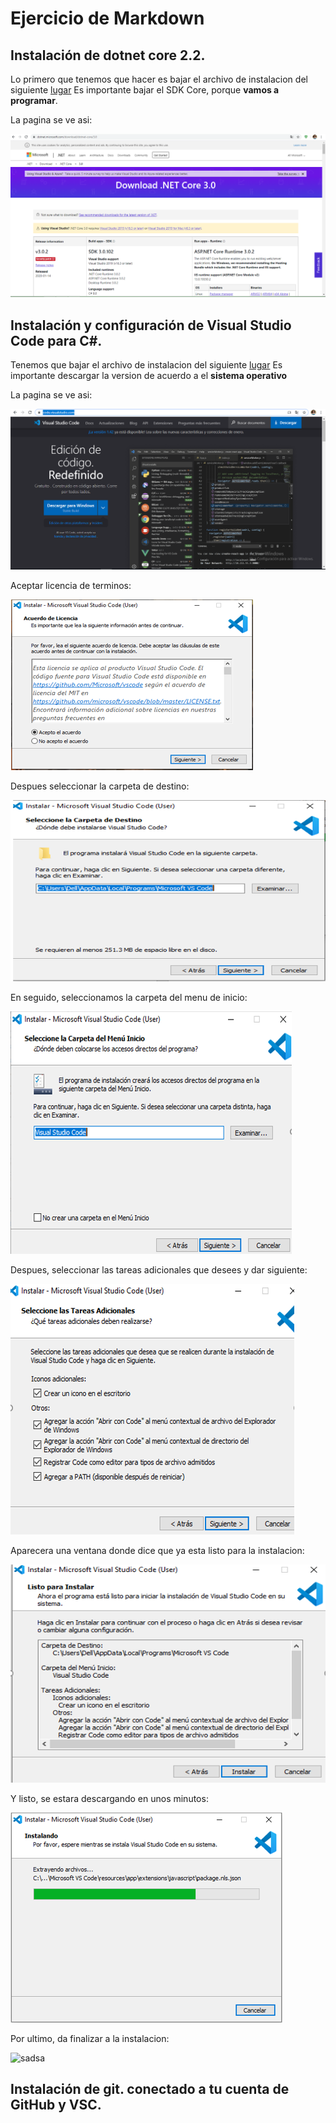# Ejercicio de Markdown

## Instalación de dotnet core 2.2.
Lo primero que tenemos que hacer 
es bajar el archivo de instalacion del siguiente 
[lugar](https://dotnet.microsoft.com/download/dotnet-core/3.0)
Es importante bajar el SDK Core, porque **vamos a programar**.

La pagina se ve asi: 

![sadsa](./img/net.PNG)

## Instalación y configuración de Visual Studio Code para C#.
Tenemos que bajar el archivo de instalacion del siguiente 
[lugar](https://code.visualstudio.com/)
Es importante descargar la version de acuerdo a el **sistema
operativo**

La pagina se ve asi:

![sadsa](./img/imgVSC/IV1.PNG)

Aceptar licencia de terminos:

![sadsa](./img/v1.PNG)

Despues seleccionar la carpeta de destino:

![sadsa](./img/v2.PNG)

En seguido, seleccionamos la carpeta del menu de inicio:

![sadsa](./img/v3.PNG)

Despues, seleccionar las tareas adicionales que desees y dar
siguiente:

![sadsa](./img/v4.PNG)

Aparecera una ventana donde dice que ya esta listo para
la instalacion: 

![sadsa](./img/v5.PNG)

Y listo, se estara descargando en unos minutos:

![sadsa](./img/v6.PNG)

Por ultimo, da finalizar a la instalacion:

![sadsa](./img/v7/PNG)

## Instalación de git. conectado a tu cuenta de GitHub y VSC.